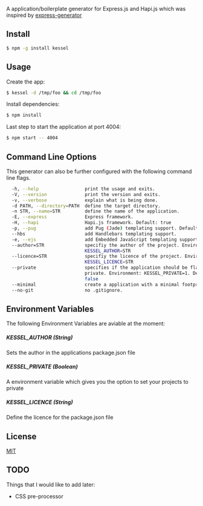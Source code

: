 A application/boilerplate generator for Express.js and Hapi.js which was inspired by [express-generator](https://github.com/expressjs/generator)

## Install

```sh
$ npm -g install kessel
```

## Usage

Create the app:

```sh
$ kessel -d /tmp/foo && cd /tmp/foo
```

Install dependencies:

```sh
$ npm install
```

Last step to start the application at port 4004:

```sh
$ npm start -- 4004
```

## Command Line Options

This generator can also be further configured with the following command line flags.

```sh
  -h, --help                 print the usage and exits.
  -V, --version              print the version and exits.
  -v, --verbose              explain what is being done.
  -d PATH, --directory=PATH  define the target directory.
  -n STR, --name=STR         define the name of the application.
  -E, --express              Express framework.
  -H, --hapi                 Hapi.js framework. Default: true
  -p, --pug                  add Pug (Jade) templating support. Default: true
  --hbs                      add Handlebars templating support.
  -e, --ejs                  add Embedded JavaScript templating support.
  --author=STR               specifiy the author of the project. Environment:
                             KESSEL_AUTHOR=STR
  --licence=STR              specifiy the licence of the project. Environment:
                             KESSEL_LICENCE=STR
  --private                  specifies if the application should be flagged as
                             private. Environment: KESSEL_PRIVATE=1. Default:
                             false
  --minimal                  create a application with a minimal footprint.
  --no-git                   no .gitignore.
```

## Environment Variables

The following Environment Variables are aviable at the moment:

##### **KESSEL_AUTHOR** (String) 
Sets the author in the applications package.json file

##### **KESSEL_PRIVATE** (Boolean)
A environment variable which gives you the option to set your projects to private

##### **KESSEL_LICENCE** (String)
Define the licence for the package.json file

## License

[MIT](LICENSE)

## TODO

Things that I would like to add later:

- CSS pre-processor
